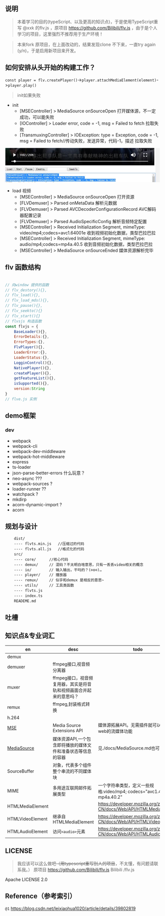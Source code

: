 ## 说明
> 本着学习的目的(typeScript、以及更高的知识点)，于是使用TypeScript重写  @xxk 的flv.js ，原项目 https://github.com/Bilibili/flv.js  ，由于是个人学习的项目，这里强烈不推荐用于生产环境！

> 本来fork 原项目，在上面改动的，结果发现clone 不下来，一直try again (y/n)，于是启用新项目来开发。
## 如何安排从头开始的构建工作？
`const player = flv.createPlayer()`->`player.attachMediaElement(element)`->`player.play()`
> init如果失败
- init
	- [MSEController] > MediaSource onSourceOpen 打开媒体源，不一定成功，可以能失败
	- [IOController] > Loader error, code = -1, msg = Failed to fetch 拉取失败
	- [TransmuxingController] > IOException: type = Exception, code = -1, msg = Failed to fetch//传动失败，发送异常，代码-1，描述 拉取失败
	
![init](./demo/init.jpg)

- load 视频
	- [MSEController] > MediaSource onSourceOpen 打开资源
	- [FLVDemuxer] > Parsed onMetaData 解析元数据
	- [FLVDemuxer] > Parsed AVCDecoderConfigurationRecord AVC解码器配置记录
	- [FLVDemuxer] > Parsed AudioSpecificConfig 解析音频特定配置
	- [MSEController] > Received Initialization Segment, mimeType: video/mp4;codecs=avc1.64001e 收到视频初始化数据，类型巴拉巴拉
	- [MSEController] > Received Initialization Segment, mimeType: audio/mp4;codecs=mp4a.40.5 收到音频初始化数据，类型巴拉巴拉
	- [MSEController] > MediaSource onSourceEnded 媒体资源解析完毕
## flv 函数结构
```js

// 向window 提供的函数
// flv_destory(){},
// flv_load(){},
// flv_load_mds(){},
// flv_pause(){},
// flv_seekto(){}
// flv_start(){}
// flvsjs 构造函数
const flvjs = {
    BaseLoader(){},
    ErrorDetails:{},
    ErrorTypes:{},
    FlvPlayer(){},
    LoaderError:{},
    LoaderStatus:{},
    LogginControl(){},
    NativePlayer(){},
    createPlayer(){},
    getFeatureList(){},
    isSupported(){},
    version:String
}
// flve.js 实例
```
## demo框架
### dev
- webpack
- webpack-cli
- webpack-dev-middleware
- webpack-hot-middleware
- express
- ts-loader
- json-parse-better-errors  什么玩意？
- neo-async  ???
- webpack-sources  ? 
- loader-runner ??
- watchpack  ?
- mkdirp
- acorn-dynamic-import ?
- acorn
## 规划与设计
```txt
    dist/
    ---- flvts.min.js   //压缩过的代码
    ---- flvts.all.js   //格式化的代码
    src/
    ---- core/      //核心代码
    ---- demux/     // 混码？不太明白啥意思，只有一丢丢video相关的概念
    ---- io/        // 输入输出，干吗的？(⊙o⊙)…
    ---- player/    // 播放器
    ---- remux/     // 似乎和demux 是相反的意思~
    ---- utils/     // 工具类函数
    ---- flvts.js
    ---- index.ts
    READEME.md 
```
## 吐槽
## 知识点&专业词汇
|en|desc|todo|
|----|----|----|
|demux|||
|demuxer|ffmpeg接口,视音频分离器||
|muxer|ffmpeg接口，视音频复用器，其实是将音轨和视频画面合并起来的意思吗？||
|remux|ffmpeg,封装格式转换||
|h.264|||
| [MSE](./docs/MSE) |Media Source Extensions API |媒体源拓展API。无需插件就可以基于web的流媒体功能|
| [MediaSource](./docs/MediaSource) |媒体资源API,一个包含即将播放的媒体文件和准备状态等信息的容器|见./docs/MediaSource.md也可见MDN|
|SourceBuffer|对象，代表多个组件整个串流的不同媒体块||
|MIME|多用途互联网邮件拓展类型|一个字符串类型，定义一些规格:video/mp4; codecs="avc1.42E01E, mp4a.40.2"|
|HTMLMediaElement||https://developer.mozilla.org/zh-CN/docs/Web/API/HTMLMediaElement|
|HTMLVideoElement|继承自HTMLMediaElement|https://developer.mozilla.org/zh-CN/docs/Web/API/HTMLVideoElement|
|HTMLAudioElement|访问`<audio>`元素|https://developer.mozilla.org/zh-CN/docs/Web/API/HTMLAudioElement|
## LICENSE
> 我应该可以这么做吧~~（用typescript重写别人的项目~~，不太懂，有问题请联系我。）
原项目 https://github.com/Bilibili/flv.js   Bilibili /flv.js

Apache LICENSE 2.0


## Reference（参考索引）

`@1` https://blog.csdn.net/leixiaohua1020/article/details/39802819
